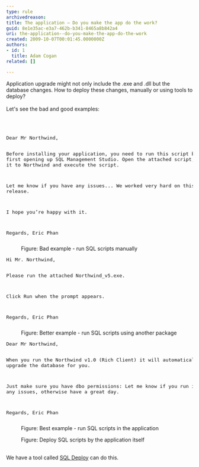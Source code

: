 ```yaml
---
type: rule
archivedreason: 
title: The application – Do you make the app do the work?
guid: 8e1e35ac-e3a7-462b-b341-8465a8b842a4
uri: the-application--do-you-make-the-app-do-the-work
created: 2009-10-07T00:01:45.0000000Z
authors:
- id: 1
  title: Adam Cogan
related: []

---
```



Application upgrade might not only include the .exe and .dll but the database changes. How to deploy these changes, manually or using tools to deploy? <br>
<br>
Let's see the bad and good examples&#58; 

<br><excerpt class='endintro'></excerpt><br>

  <dl class="image">
    <dt><font class="ms-rteCustom-CodeArea" size="+0">
    <pre>Dear Mr Northwind, 

Before installing your application, you need to 
run this script by 
first opening up SQL Management Studio. 
Open the attached script, point it to Northwind and 
execute the script. 

Let me know if you have any issues... 
We worked very hard on this release. 

I hope you’re happy with it. 

Regards, 
Eric Phan 
</pre>
    </font></dt>
    <dd>Figure&#58; Bad example - run SQL scripts manually </dd>
</dl>
<dl class="image">
    <dt><font class="ms-rteCustom-CodeArea" size="+0">
    <pre>Hi Mr. Northwind, 

Please run the attached Northwind_v5.exe. 

Click Run when the prompt appears. 

Regards,
Eric Phan 
</pre>
    </font></dt>
    <dd>Figure&#58; Better example - run SQL scripts using another package </dd>
</dl>
<dl class="image">
    <dt><font class="ms-rteCustom-CodeArea" size="+0">
    <pre>Dear Mr Northwind, 

When you run the Northwind v1.0 (Rich Client) it will 
automatically upgrade the database for you. 

Just make sure you have dbo permissions&#58; 
Let me know if you run into any issues, 
otherwise have a great day. 

Regards, 
Eric Phan
</pre>
    </font></dt>
    <dd>Figure&#58; Best example - run SQL scripts in the application </dd>
</dl>
<dl class="image">
    <dt><img alt="" src="/Standards/SoftwareDevelopment/RulesToBetterSQLServerSchemaDeployment/PublishingImages/UsingSQLDeployControl.png" /> </dt>
    <dd>Figure&#58; Deploy SQL scripts by the application itself </dd>
</dl>
<br>
We have a tool called <a href="http&#58;//www.ssw.com.au/ssw/SQLDeploy">SQL Deploy</a> can do this. 



